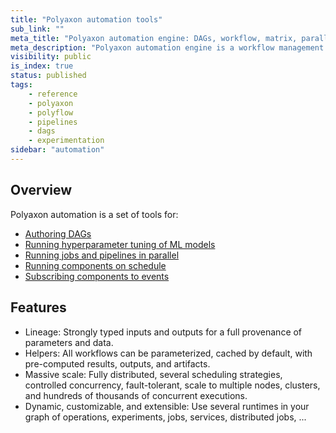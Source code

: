 ```yaml
---
title: "Polyaxon automation tools"
sub_link: ""
meta_title: "Polyaxon automation engine: DAGs, workflow, matrix, parallelism, hyperparameter tuning, Schedules - Polyaxon Automation"
meta_description: "Polyaxon automation engine is a workflow management system that makes it easy to take your data pipelines or machine learning workflows and add semantics like retries, logging, dynamic mapping, caching, failure notifications, and more."
visibility: public
is_index: true
status: published
tags:
    - reference
    - polyaxon
    - polyflow
    - pipelines
    - dags
    - experimentation
sidebar: "automation"
---
```


## Overview

Polyaxon automation is a set of tools for:

   * [Authoring DAGs](/docs/automation/flow-engine/)
   * [Running hyperparameter tuning of ML models](/docs/automation/optimization-engine/)
   * [Running jobs and pipelines in parallel](/docs/automation/mapping/)
   * [Running components on schedule](/docs/automation/schedules/)
   * [Subscribing components to events](/docs/automation/helpers/)

## Features
 * Lineage: Strongly typed inputs and outputs for a full provenance of parameters and data.
 * Helpers: All workflows can be parameterized, cached by default, with pre-computed results, outputs, and artifacts.
 * Massive scale: Fully distributed, several scheduling strategies, controlled concurrency, fault-tolerant, scale to multiple nodes, clusters, and hundreds of thousands of concurrent executions.
 * Dynamic, customizable, and extensible: Use several runtimes in your graph of operations, experiments, jobs, services, distributed jobs, ...
